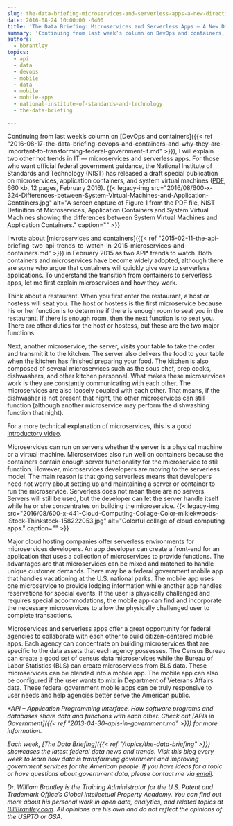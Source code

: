 ```yaml
---
slug: the-data-briefing-microservices-and-serverless-apps-a-new-direction-for-federal-government-mobile-apps
date: 2016-08-24 10:00:00 -0400
title: 'The Data Briefing: Microservices and Serverless Apps — A New Direction for Federal Government Mobile Apps?'
summary: 'Continuing from last week’s column on DevOps and containers, I will explain two other hot trends in IT &mdash; microservices and serverless apps. For those who want official federal government guidance, the National Institute of Standards and Technology (NIST) has released a draft special publication on microservices, application containers, and system virtual machines (PDF, 660'
authors:
  - bbrantley
topics:
  - api
  - data
  - devops
  - mobile
  - data
  - mobile
  - mobile-apps
  - national-institute-of-standards-and-technology
  - the-data-briefing

---
```


Continuing from last week’s column on [DevOps and containers]({{< ref "2016-08-17-the-data-briefing-devops-and-containers-and-why-they-are-important-to-transforming-federal-government-it.md" >}}), I will explain two other hot trends in IT — microservices and serverless apps. For those who want official federal government guidance, the National Institute of Standards and Technology (NIST) has released a draft special publication on microservices, application containers, and system virtual machines ([PDF](http://csrc.nist.gov/publications/drafts/800-180/sp800-180_draft.pdf), 660 kb, 12 pages, February 2016). {{< legacy-img src="2016/08/600-x-324-Differences-between-System-Virtual-Machines-and-Application-Containers.jpg" alt="A screen capture of Figure 1 from the PDF file, NIST Definition of Microservices, Application Containers and System Virtual Machines showing the differences between System Virtual Machines and Application Containers." caption="" >}} 

I wrote about [microservices and containers]({{< ref "2015-02-11-the-api-briefing-two-api-trends-to-watch-in-2015-microservices-and-containers.md" >}}) in February 2015 as two API* trends to watch. Both containers and microservices have become widely adopted, although there are some who argue that containers will quickly give way to serverless applications. To understand the transition from containers to serverless apps, let me first explain microservices and how they work.

Think about a restaurant. When you first enter the restaurant, a host or hostess will seat you. The host or hostess is the first microservice because his or her function is to determine if there is enough room to seat you in the restaurant. If there is enough room, then the next function is to seat you. There are other duties for the host or hostess, but these are the two major functions.

Next, another microservice, the server, visits your table to take the order and transmit it to the kitchen. The server also delivers the food to your table when the kitchen has finished preparing your food. The kitchen is also composed of several microservices such as the sous chef, prep cooks, dishwashers, and other kitchen personnel. What makes these microservices work is they are constantly communicating with each other. The microservices are also loosely coupled with each other. That means, if the dishwasher is not present that night, the other microservices can still function (although another microservice may perform the dishwashing function that night).

For a more technical explanation of microservices, this is a good [introductory video](https://www.youtube.com/watch?v=eDjZRP56HTg).

Microservices can run on servers whether the server is a physical machine or a virtual machine. Microservices also run well on containers because the containers contain enough server functionality for the microservice to still function. However, microservices developers are moving to the serverless model. The main reason is that going serverless means that developers need not worry about setting up and maintaining a server or container to run the microservice. Serverless does not mean there are no servers. Servers will still be used, but the developer can let the server handle itself while he or she concentrates on building the microservice. {{< legacy-img src="2016/08/600-x-441-Cloud-Computing-Collage-Color-mikiekwoods-iStock-Thinkstock-158222053.jpg" alt="Colorful collage of cloud computing apps." caption="" >}} 

Major cloud hosting companies offer serverless environments for microservices developers. An app developer can create a front-end for an application that uses a collection of microservices to provide functions. The advantages are that microservices can be mixed and matched to handle unique customer demands. There may be a federal government mobile app that handles vacationing at the U.S. national parks. The mobile app uses one microservice to provide lodging information while another app handles reservations for special events. If the user is physically challenged and requires special accommodations, the mobile app can find and incorporate the necessary microservices to allow the physically challenged user to complete transactions.

Microservices and serverless apps offer a great opportunity for federal agencies to collaborate with each other to build citizen-centered mobile apps. Each agency can concentrate on building microservices that are specific to the data assets that each agency possesses. The Census Bureau can create a good set of census data microservices while the Bureau of Labor Statistics (BLS) can create microservices from BLS data. These microservices can be blended into a mobile app. The mobile app can also be configured if the user wants to mix in Department of Veterans Affairs data. These federal government mobile apps can be truly responsive to user needs and help agencies better serve the American public. 

_*API – Application Programming Interface. How software programs and databases share data and functions with each other. Check out [APIs in Government]({{< ref "2013-04-30-apis-in-government.md" >}}) for more information._ 

_Each week, [The Data Briefing]({{< ref "/topics/the-data-briefing" >}}) showcases the latest federal data news and trends. Visit this blog every week to learn how data is transforming government and improving government services for the American people. If you have ideas for a topic or have questions about government data, please contact me via [email](mailto:bill@billbrantley.com)._ 

_Dr. William Brantley is the Training Administrator for the U.S. Patent and Trademark Office’s Global Intellectual Property Academy. You can find out more about his personal work in open data, analytics, and related topics at [BillBrantley.com](http://billbrantley.com). All opinions are his own and do not reflect the opinions of the USPTO or GSA._
